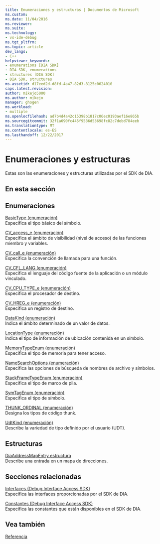 ```yaml
---
title: Enumeraciones y estructuras | Documentos de Microsoft
ms.custom: 
ms.date: 11/04/2016
ms.reviewer: 
ms.suite: 
ms.technology:
- vs-ide-debug
ms.tgt_pltfrm: 
ms.topic: article
dev_langs:
- C++
helpviewer_keywords:
- enumerations [DIA SDK]
- DIA SDK, enumerations
- structures [DIA SDK]
- DIA SDK, structures
ms.assetid: d17eed2d-d8fd-4a47-82d3-8125c0624010
caps.latest.revision: 
author: mikejo5000
ms.author: mikejo
manager: ghogen
ms.workload:
- multiple
ms.openlocfilehash: ad7b4d4a42c15398b1817c06ec0193aef16e865b
ms.sourcegitcommit: 32f1a690fc445f9586d53698fc82c7debd784eeb
ms.translationtype: MT
ms.contentlocale: es-ES
ms.lasthandoff: 12/22/2017
---
```

# <a name="enumerations-and-structures"></a>Enumeraciones y estructuras
Estas son las enumeraciones y estructuras utilizadas por el SDK de DIA.  
  
## <a name="in-this-section"></a>En esta sección  
  
## <a name="enumerations"></a>Enumeraciones  
 [BasicType (enumeración)](../../debugger/debug-interface-access/basictype.md)  
 Especifica el tipo básico del símbolo.  
  
 [CV_access_e (enumeración)](../../debugger/debug-interface-access/cv-access-e.md)  
 Especifica el ámbito de visibilidad (nivel de acceso) de las funciones miembro y variables.  
  
 [CV_call_e (enumeración)](../../debugger/debug-interface-access/cv-call-e.md)  
 Especifica la convención de llamada para una función.  
  
 [CV_CFL_LANG (enumeración)](../../debugger/debug-interface-access/cv-cfl-lang.md)  
 Especifica el lenguaje del código fuente de la aplicación o un módulo vinculado.  
  
 [CV_CPU_TYPE_e (enumeración)](../../debugger/debug-interface-access/cv-cpu-type-e.md)  
 Especifica el procesador de destino.  
  
 [CV_HREG_e (enumeración)](../../debugger/debug-interface-access/cv-hreg-e.md)  
 Especifica un registro de destino.  
  
 [DataKind (enumeración)](../../debugger/debug-interface-access/datakind.md)  
 Indica el ámbito determinado de un valor de datos.  
  
 [LocationType (enumeración)](../../debugger/debug-interface-access/locationtype.md)  
 Indica el tipo de información de ubicación contenida en un símbolo.  
  
 [MemoryTypeEnum (enumeración)](../../debugger/debug-interface-access/memorytypeenum.md)  
 Especifica el tipo de memoria para tener acceso.  
  
 [NameSearchOptions (enumeración)](../../debugger/debug-interface-access/namesearchoptions.md)  
 Especifica las opciones de búsqueda de nombres de archivo y símbolos.  
  
 [StackFrameTypeEnum (enumeración)](../../debugger/debug-interface-access/stackframetypeenum.md)  
 Especifica el tipo de marco de pila.  
  
 [SymTagEnum (enumeración)](../../debugger/debug-interface-access/symtagenum.md)  
 Especifica el tipo de símbolo.  
  
 [THUNK_ORDINAL (enumeración)](../../debugger/debug-interface-access/thunk-ordinal.md)  
 Designa los tipos de código thunk.  
  
 [UdtKind (enumeración)](../../debugger/debug-interface-access/udtkind.md)  
 Describe la variedad de tipo definido por el usuario (UDT).  
  
## <a name="structures"></a>Estructuras  
 [DiaAddressMapEntry estructura](../../debugger/debug-interface-access/diaaddressmapentry.md)  
 Describe una entrada en un mapa de direcciones.  
  
## <a name="related-sections"></a>Secciones relacionadas  
 [Interfaces (Debug Interface Access SDK)](../../debugger/debug-interface-access/interfaces-debug-interface-access-sdk.md)  
 Especifica las interfaces proporcionadas por el SDK de DIA.  
  
 [Constantes (Debug Interface Access SDK)](../../debugger/debug-interface-access/constants-debug-interface-access-sdk.md)  
 Especifica las constantes que están disponibles en el SDK de DIA.  
  
## <a name="see-also"></a>Vea también  
 [Referencia](../../debugger/debug-interface-access/debug-interface-access-sdk-reference.md)